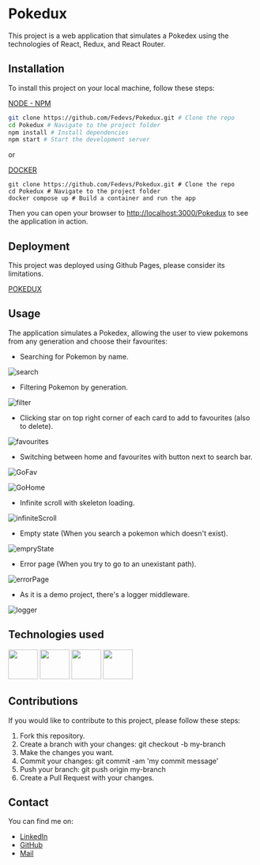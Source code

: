 # Pokedux
This project is a web application that simulates a Pokedex using the technologies of React, Redux, and React Router.

## Installation

To install this project on your local machine, follow these steps:

[NODE - NPM](https://nodejs.org/es/download/)
```bash
git clone https://github.com/Fedevs/Pokedux.git # Clone the repo
cd Pokedux # Navigate to the project folder
npm install # Install dependencies
npm start # Start the development server
```
or

[DOCKER](https://docs.docker.com/compose/gettingstarted/)
```
git clone https://github.com/Fedevs/Pokedux.git # Clone the repo
cd Pokedux # Navigate to the project folder
docker compose up # Build a container and run the app
```

Then you can open your browser to [http://localhost:3000/Pokedux](http://localhost:3000/Pokedux) to see the application in action.

## Deployment

This project was deployed using Github Pages, please consider its limitations.

[POKEDUX](https://fedevs.github.io/Pokedux/)

## Usage

The application simulates a Pokedex, allowing the user to view pokemons from any generation and choose their favourites:

- Searching for Pokemon by name.

![search](https://user-images.githubusercontent.com/86263343/223166205-a5f09a67-34de-4e14-9ad8-8a9603eb2150.png)

- Filtering Pokemon by generation.

![filter](https://user-images.githubusercontent.com/86263343/223166220-d265a1d2-e3af-4bd1-865d-07c2a4522bff.png)

- Clicking star on top right corner of each card to add to favourites (also to delete).

![favourites](https://user-images.githubusercontent.com/86263343/223166218-9d0d0e21-364d-4bb9-a526-8171859a999b.png)

- Switching between home and favourites with button next to search bar.

![GoFav](https://user-images.githubusercontent.com/86263343/223167456-2520e6f4-3ea2-4117-98e3-bb44f60a1cbb.png)

![GoHome](https://user-images.githubusercontent.com/86263343/223167199-bf076c1e-8689-4d2c-93d2-594478937a5b.png)

- Infinite scroll with skeleton loading.

![infiniteScroll](https://user-images.githubusercontent.com/86263343/223168813-c61b8c25-abd7-45a8-9094-8808ecc0d2f2.png)

- Empty state (When you search a pokemon which doesn't exist).

![empryState](https://user-images.githubusercontent.com/86263343/223169387-c032667b-91c5-4f24-878f-0de93193b0d2.png)

- Error page (When you try to go to an unexistant path).

![errorPage](https://user-images.githubusercontent.com/86263343/223169521-608972d0-daed-45ef-b21a-a728877f30a9.png)

- As it is a demo project, there's a logger middleware.

![logger](https://user-images.githubusercontent.com/86263343/223171073-8f3f6a9b-7ba0-4c26-84df-cc4a3e7f06db.png)

## Technologies used

[<img width="60" src="https://user-images.githubusercontent.com/86263343/213344497-5d8489bc-06af-423e-a588-c77cf1a1f57e.png"/>](https://reactjs.org/docs/getting-started.html) [<img width="60" src="https://user-images.githubusercontent.com/86263343/213344487-88d0022b-b542-439a-9784-ee57d2b1f343.png"/>](https://redux-toolkit.js.org/introduction/getting-started) [<img width="60" src="https://user-images.githubusercontent.com/86263343/216745349-788e5910-e504-4727-bc94-5cd773a02d2f.png"/>](https://reactrouter.com/en/main/start/tutorial) [<img width="60" src="https://user-images.githubusercontent.com/86263343/213885544-47015d45-a9b0-44f1-b6c4-ab44132809e3.svg"/>](https://docs.docker.com/compose/gettingstarted/)

## Contributions

If you would like to contribute to this project, please follow these steps:

1. Fork this repository.
2. Create a branch with your changes: git checkout -b my-branch
3. Make the changes you want.
4. Commit your changes: git commit -am 'my commit message'
5. Push your branch: git push origin my-branch
6. Create a Pull Request with your changes.

## Contact

You can find me on:

- [LinkedIn](https://www.linkedin.com/in/federicoponcela/?locale=en_US)
- [GitHub](https://github.com/Fedevs)
- [Mail](mailto:federicoponcela1@hotmail.com)


